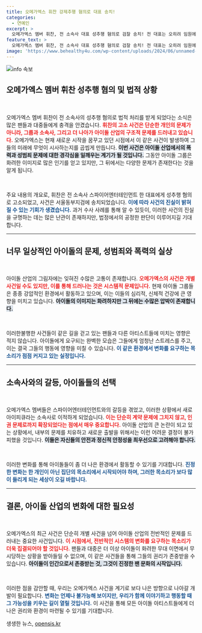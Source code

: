 ```yaml
---
title: 오메가엑스 휘찬 강제추행 혐의로 대표 송치!
categories:
  - 연예인
excerpt: >
  오메가엑스 멤버 휘찬, 전 소속사 대표 성추행 혐의로 검찰 송치! 전 대표는 오히려 임원에 폭행 혐의 걸려 반격. 이들의 폭로전이 어떤 결말을 맞이할지 주목된다!
feature_text: >
  오메가엑스 멤버 휘찬, 전 소속사 대표 성추행 혐의로 검찰 송치! 전 대표는 오히려 임원에 폭행 혐의 걸려 반격. 이들의 폭로전이 어떤 결말을 맞이할지 주목된다!
image: 'https://www.behealthy4u.com/wp-content/uploads/2024/06/unnamed-file.png'
---
```


<p><img src="https://www.behealthy4u.com/wp-content/uploads/2024/06/unnamed-file.png" alt="info 속보" /></p>

<h2 data-ke-size="size26">오메가엑스 멤버 휘찬 성추행 혐의 및 법적 상황</h2>

<p data-ke-size="size16">&nbsp;</p>

<p>오메가엑스 멤버 휘찬이 전 소속사의 성추행 혐의로 법적 처리를 받게 되었다는 소식은 많은 팬들과 대중들에게 충격을 안겼습니다. <b><span style="color: #ee2323;">휘찬의 고소 사건은 단순한 개인의 문제가 아니라, 그룹과 소속사, 그리고 더 나아가 아이돌 산업의 구조적 문제를 드러내고 있습니다.</span></b> 오메가엑스는 현재 새로운 시작을 꿈꾸고 있던 시점에서 이 같은 사건이 발생하여 그들의 미래에 무엇이 시사하는지를 곱씹게 만듭니다. <b><span style="background-color: #21538527;">이번 사건은 아이돌 산업에서의 폭력과 성범죄 문제에 대한 경각심을 일깨우는 계기가 될 것입니다.</span></b> 그동안 아이돌 그룹은 화려한 이미지로 많은 인기를 얻고 있지만, 그 뒤에서는 다양한 문제가 존재한다는 것을 알게 됩니다. </p>

<p data-ke-size="size16">&nbsp;</p>

<p>주요 내용의 개요로, 휘찬은 전 소속사 스파이어엔터테인먼트 한 대표에게 성추행 혐의로 고소되었고, 사건은 서울동부지검에 송치되었습니다. <b><span style="color: #1a5490;">이에 따라 사건의 진실이 밝혀질 수 있는 기회가 생겼습니다.</span></b> 과거 수사 사례를 통해 알 수 있듯이, 이러한 사건의 진실을 규명하는 데는 많은 난관이 존재하지만, 법정에서의 공정한 판단이 이루어지길 기대합니다. </p>

<hr>

<h2 data-ke-size="size26">너무 일상적인 아이돌의 문제, 성범죄와 폭력의 실상</h2>

<p data-ke-size="size16">&nbsp;</p>

<p>아이돌 산업의 그림자에는 잊혀진 수많은 고통이 존재합니다. <b><span style="color: #ee2323;">오메가엑스의 사건은 개별 사건일 수도 있지만, 이를 통해 드러나는 것은 시스템적 문제입니다.</span></b> 현재 아이돌 그룹들은 종종 강압적인 환경에서 활동하고 있으며, 이는 이들의 심리적, 신체적 건강에 큰 영향을 미치고 있습니다. <b><span style="background-color: #21538527;">아이돌의 이미지는 화려하지만 그 뒤에는 수많은 압박이 존재합니다.</span></b>  </p>

<p data-ke-size="size16">&nbsp;</p>

<p>이러한불행한 사건들이 같은 길을 걷고 있는 팬들과 다른 아티스트들에 미치는 영향은 적지 않습니다. 아이돌에게 요구되는 완벽한 모습은 그들에게 엄청난 스트레스를 주고, 이는 결국 그들의 행동에 영향을 미칠 수 있습니다. <b><span style="color: #1a5490;">이 같은 환경에서 변화를 요구하는 목소리가 점점 커지고 있는 실정입니다.</span></b>  </p>

<hr>

<h2 data-ke-size="size26">소속사와의 갈등, 아이돌들의 선택</h2>

<p data-ke-size="size16">&nbsp;</p>

<p>오메가엑스 멤버들은 스파이어엔터테인먼트와의 갈등을 겪었고, 이러한 상황에서 새로 아이피큐라는 소속사로 이적하게 되었습니다. <b><span style="color: #ee2323;">이는 단순히 계약 문제에 그치지 않고, 인권 문제로까지 확장되었다는 점에서 매우 중요합니다.</span></b> 아이돌 산업의 큰 논란이 되고 있는 상황에서, 내부의 문제를 치유하고 새로운 출발을 위해서는 이런 어려운 결정이 불가피했을 것입니다. <b><span style="background-color: #21538527;">이들은 자신들의 안전과 정신적 안정성을 최우선으로 고려해야 합니다.</span></b>  </p>

<p data-ke-size="size16">&nbsp;</p>

<p>이러한 변화를 통해 아이돌들이 좀 더 나은 환경에서 활동할 수 있기를 기대합니다. <b><span style="color: #1a5490;">진정한 변화는 한 개인이 아닌 집단의 목소리에서 시작되어야 하며, 그러한 목소리가 보다 많이 들리게 되는 세상이 오길 바랍니다.</span></b> </p>

<hr>

<h2 data-ke-size="size26">결론, 아이돌 산업의 변화에 대한 필요성</h2>

<p data-ke-size="size16">&nbsp;</p>

<p>오메가엑스의 최근 사건은 단순히 개별 사건을 넘어 아이돌 산업의 전반적인 문제를 드러내는 중요한 사건입니다. <b><span style="color: #ee2323;">이 시점에서, 전반적인 시스템의 변화를 요구하는 목소리가 더욱 집결되어야 할 것입니다.</span></b> 팬들과 대중은 더 이상 아이돌이 화려한 무대 이면에서 무시당하는 상황을 받아들일 수 없으며, 이 같은 사건들을 통해 그들의 권리가 존중받을 수 있습니다. <b><span style="background-color: #21538527;">아이돌이 인간으로서 존중받는 것, 그것이 진정한 팬 문화의 시작입니다.</span></b> </p>

<p data-ke-size="size16">&nbsp;</p>

<p>이러한 점을 감안할 때, 우리는 오메가엑스 사건을 계기로 보다 나은 방향으로 나아갈 개발이 필요합니다. <b><span style="color: #1a5490;">변화는 언제나 불가능해 보이지만, 우리가 함께 이야기하고 행동할 때 그 가능성을 키우는 길이 열릴 것입니다.</span></b> 이 사건을 통해 모든 아이돌 아티스트들에게 더 나은 권리와 환경이 마련될 수 있기를 기대합니다. </p>
생생한 뉴스, <a href="https://opensis.kr" rel="dofollow">opensis.kr</a>


